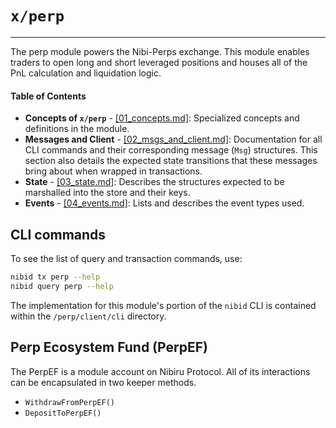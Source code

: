 # `x/perp`                        <!-- omit in toc -->

---

The perp module powers the Nibi-Perps exchange. This module enables traders to open long and short leveraged positions and houses all of the PnL calculation and liquidation logic.

#### Table of Contents

- **Concepts of `x/perp`** - [[01_concepts.md]](spec/01_concepts.md): Specialized concepts and definitions in the module.
- **Messages and Client** - [[02_msgs_and_client.md]](spec/02_msgs_and_client.md): Documentation for all CLI commands and their corresponding message (`Msg`) structures. This section also details the expected state transitions that these messages bring about when wrapped in transactions. 
- **State** - [[03_state.md]](spec/03_state.md): Describes the structures expected to be marshalled into the store and their keys.
- **Events** - [[04_events.md]](spec/04_events.md): Lists and describes the event types used.

## CLI commands

To see the list of query and transaction commands, use:

```bash
nibid tx perp --help
nibid query perp --help
```

The implementation for this module's portion of the `nibid` CLI is contained within the `/perp/client/cli` directory.

## Perp Ecosystem Fund (PerpEF) 
<!-- TODO Complete section and move a "Module Accounts" section inside concepts. -->

The PerpEF is a module account on Nibiru Protocol. All of its interactions can be encapsulated in two keeper methods.
- `WithdrawFromPerpEF()`
- `DepositToPerpEF()`